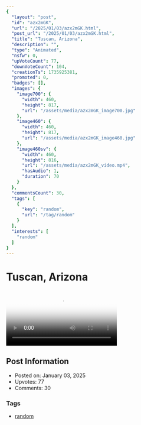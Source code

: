 ```yaml
---
{
  "layout": "post",
  "id": "azx2mGK",
  "url": "/2025/01/03/azx2mGK.html",
  "post_url": "/2025/01/03/azx2mGK.html",
  "title": "Tuscan, Arizona",
  "description": "",
  "type": "Animated",
  "nsfw": 0,
  "upVoteCount": 77,
  "downVoteCount": 104,
  "creationTs": 1735925381,
  "promoted": 0,
  "badges": [],
  "images": {
    "image700": {
      "width": 460,
      "height": 817,
      "url": "/assets/media/azx2mGK_image700.jpg"
    },
    "image460": {
      "width": 460,
      "height": 817,
      "url": "/assets/media/azx2mGK_image460.jpg"
    },
    "image460sv": {
      "width": 460,
      "height": 816,
      "url": "/assets/media/azx2mGK_video.mp4",
      "hasAudio": 1,
      "duration": 70
    }
  },
  "commentsCount": 30,
  "tags": [
    {
      "key": "random",
      "url": "/tag/random"
    }
  ],
  "interests": [
    "random"
  ]
}
---
```


# Tuscan, Arizona

<video controls playsinline loop poster="/assets/media/azx2mGK_image460.jpg">
  <source src="/assets/media/azx2mGK_video.mp4" type="video/mp4">
  Your browser does not support the video tag.
</video>

## Post Information

- Posted on: January 03, 2025
- Upvotes: 77
- Comments: 30

### Tags

- [random](/tag/random)
